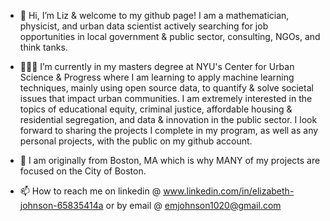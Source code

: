 - 👋 Hi, I’m Liz & welcome to my github page! I am a mathematician, physicist, and urban data scientist actively searching for job opportunities in local government & public sector, consulting, NGOs, and think tanks.

- 👩🏻‍🎓 I’m currently in my masters degree at NYU's Center for Urban Science & Progress where I am learning to apply machine learning techniques, mainly using open source data, to quantify & solve societal issues that impact urban communities. I am extremely interested in the topics of educational equity, criminal justice, affordable housing & residential segregation, and data & innovation in the public sector. I look forward to sharing the projects I complete in my program, as well as any personal projects, with the public on my github account. 

- 🏡 I am originally from Boston, MA which is why MANY of my projects are focused on the City of Boston.

- 📫 How to reach me on linkedin @ www.linkedin.com/in/elizabeth-johnson-65835414a or by email @ emjohnson1020@gmail.com

<!---
emj1020/emj1020 is a ✨ special ✨ repository because its `README.md` (this file) appears on your GitHub profile.
You can click the Preview link to take a look at your changes.
--->
